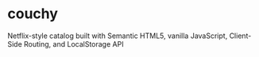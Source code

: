 # couchy
Netflix-style catalog built with Semantic HTML5, vanilla JavaScript, Client-Side Routing, and LocalStorage API
